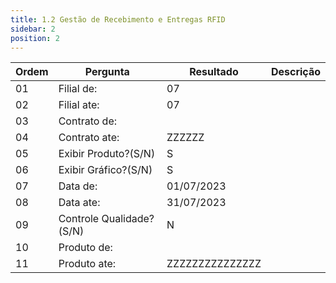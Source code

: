 ```yaml
---
title: 1.2 Gestão de Recebimento e Entregas RFID
sidebar: 2
position: 2
---
```


Ordem | Pergunta | Resultado | Descrição
----- | -------- | --------- | ---------
01    |Filial de: |07 |
02    |Filial ate: |07 |
03    |Contrato de: | |
04    |Contrato ate: |ZZZZZZ |
05    |Exibir Produto?(S/N) |S |
06    |Exibir Gráfico?(S/N) | S|
07    |Data de: |01/07/2023 |
08    |Data ate: |31/07/2023 |
09    |Controle Qualidade?(S/N) |N |
10    |Produto de: | |
11    |Produto ate: |ZZZZZZZZZZZZZZZ |
